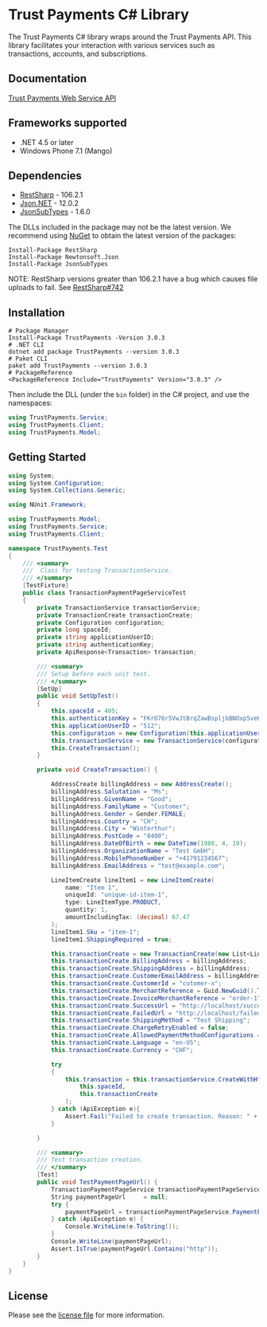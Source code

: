 # Trust Payments C# Library

The Trust Payments C# library wraps around the Trust Payments API. This library facilitates your interaction with various services such as transactions, accounts, and subscriptions.


## Documentation

[Trust Payments Web Service API](https://ep.trustpayments.com/doc/api/web-service)


<a name="frameworks-supported"></a>
## Frameworks supported
- .NET 4.5 or later
- Windows Phone 7.1 (Mango)

<a name="dependencies"></a>
## Dependencies
- [RestSharp](https://www.nuget.org/packages/RestSharp) - 106.2.1
- [Json.NET](https://www.nuget.org/packages/Newtonsoft.Json/) - 12.0.2
- [JsonSubTypes](https://www.nuget.org/packages/JsonSubTypes/) - 1.6.0

The DLLs included in the package may not be the latest version. We recommend using [NuGet](https://docs.nuget.org/consume/installing-nuget) to obtain the latest version of the packages:
```
Install-Package RestSharp
Install-Package Newtonsoft.Json
Install-Package JsonSubTypes
```

NOTE: RestSharp versions greater than 106.2.1 have a bug which causes file uploads to fail. See [RestSharp#742](https://github.com/restsharp/RestSharp/issues/742)

<a name="installation"></a>
## Installation
```
# Package Manager
Install-Package TrustPayments -Version 3.0.3
# .NET CLI
dotnet add package TrustPayments --version 3.0.3
# Paket CLI
paket add TrustPayments --version 3.0.3
# PackageReference
<PackageReference Include="TrustPayments" Version="3.0.3" />
```

Then include the DLL (under the `bin` folder) in the C# project, and use the namespaces:
```csharp
using TrustPayments.Service;
using TrustPayments.Client;
using TrustPayments.Model;
```

<a name="getting-started"></a>
## Getting Started

```csharp
using System;
using System.Configuration;
using System.Collections.Generic;

using NUnit.Framework;

using TrustPayments.Model;
using TrustPayments.Service;
using TrustPayments.Client;

namespace TrustPayments.Test
{
    /// <summary>
    ///  Class for testing TransactionService.
    /// </summary>
    [TestFixture]
    public class TransactionPaymentPageServiceTest
    {
        private TransactionService transactionService;
        private TransactionCreate transactionCreate;
        private Configuration configuration;
        private long spaceId;
        private string applicationUserID;
        private string authenticationKey;
        private ApiResponse<Transaction> transaction;

        /// <summary>
        /// Setup before each unit test.
        /// </summary>
        [SetUp]
        public void SetUpTest()
        {
            this.spaceId = 405;
            this.authenticationKey = "FKrO76r5VwJtBrqZawBspljbBNOxp5veKQQkOnZxucQ=";
            this.applicationUserID = "512";
            this.configuration = new Configuration(this.applicationUserID, this.authenticationKey);
            this.transactionService = new TransactionService(configuration);
            this.CreateTransaction();
        }

        private void CreateTransaction() {

            AddressCreate billingAddress = new AddressCreate();
            billingAddress.Salutation = "Ms";
            billingAddress.GivenName = "Good";
            billingAddress.FamilyName = "Customer";
            billingAddress.Gender = Gender.FEMALE;
            billingAddress.Country = "CH";
            billingAddress.City = "Winterthur";
            billingAddress.PostCode = "8400";
            billingAddress.DateOfBirth = new DateTime(1988, 4, 19);
            billingAddress.OrganizationName = "Test GmbH";
            billingAddress.MobilePhoneNumber = "+41791234567";
            billingAddress.EmailAddress = "test@example.com";

            LineItemCreate lineItem1 = new LineItemCreate(
                name: "Item 1",
                uniqueId: "unique-id-item-1",
                type: LineItemType.PRODUCT,
                quantity: 1,
                amountIncludingTax: (decimal) 67.47
            );
            lineItem1.Sku = "item-1";
            lineItem1.ShippingRequired = true;

            this.transactionCreate = new TransactionCreate(new List<LineItemCreate>() { lineItem1 });
            this.transactionCreate.BillingAddress = billingAddress;
            this.transactionCreate.ShippingAddress = billingAddress;
            this.transactionCreate.CustomerEmailAddress = billingAddress.EmailAddress;
            this.transactionCreate.CustomerId = "cutomer-x";
            this.transactionCreate.MerchantReference = Guid.NewGuid().ToString();
            this.transactionCreate.InvoiceMerchantReference = "order-1";
            this.transactionCreate.SuccessUrl = "http://localhost/success?orderId=1";
            this.transactionCreate.FailedUrl = "http://localhost/failed?orderId=1";
            this.transactionCreate.ShippingMethod = "Test Shipping";
            this.transactionCreate.ChargeRetryEnabled = false;
            this.transactionCreate.AllowedPaymentMethodConfigurations = new List<long?>() { 8656L };
            this.transactionCreate.Language = "en-US";
            this.transactionCreate.Currency = "CHF";

            try
            {
                this.transaction = this.transactionService.CreateWithHttpInfo(
                    this.spaceId,
                    this.transactionCreate
                );
            } catch (ApiException e){
                Assert.Fail("Failed to create transaction. Reason: " + e.Message + " Details: " + e.ErrorContent);
            }

        }

        /// <summary>
        /// Test transaction creation.
        /// </summary>
        [Test]
        public void TestPaymentPageUrl() {
            TransactionPaymentPageService transactionPaymentPageService = new TransactionPaymentPageService(this.configuration);
            String paymentPageUrl     = null;
            try {
                paymentPageUrl = transactionPaymentPageService.PaymentPageUrl(this.spaceId, this.transaction.Data.Id);
            } catch (ApiException e) {
                Console.WriteLine(e.ToString());
            }
            Console.WriteLine(paymentPageUrl);
            Assert.IsTrue(paymentPageUrl.Contains("http"));
        }
    }
}
```

## License

Please see the [license file](https://github.com/TrustPayments/csharp-sdk/blob/master/LICENSE) for more information.
